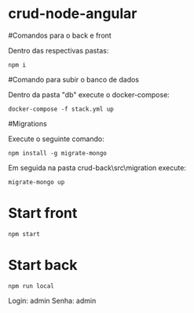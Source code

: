 # crud-node-angular


#Comandos para o back e front

Dentro das respectivas pastas:
```
npm i 
```


#Comando para subir o banco de dados

Dentro da pasta "db" execute o docker-compose:
```
docker-compose -f stack.yml up
```

#Migrations

Execute o seguinte comando: 

```
npm install -g migrate-mongo
```

 Em seguida na pasta crud-back\src\migration execute:
 ```
 migrate-mongo up
 
 ```


# Start front
```
npm start
```

# Start back
```
npm run local
```

Login: admin
Senha: admin
